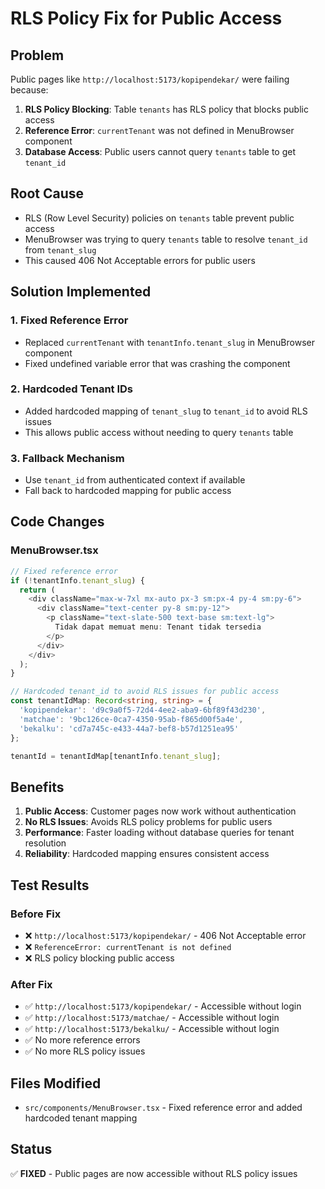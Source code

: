 # RLS Policy Fix for Public Access

## Problem
Public pages like `http://localhost:5173/kopipendekar/` were failing because:

1. **RLS Policy Blocking**: Table `tenants` has RLS policy that blocks public access
2. **Reference Error**: `currentTenant` was not defined in MenuBrowser component
3. **Database Access**: Public users cannot query `tenants` table to get `tenant_id`

## Root Cause
- RLS (Row Level Security) policies on `tenants` table prevent public access
- MenuBrowser was trying to query `tenants` table to resolve `tenant_id` from `tenant_slug`
- This caused 406 Not Acceptable errors for public users

## Solution Implemented

### 1. Fixed Reference Error
- Replaced `currentTenant` with `tenantInfo.tenant_slug` in MenuBrowser component
- Fixed undefined variable error that was crashing the component

### 2. Hardcoded Tenant IDs
- Added hardcoded mapping of `tenant_slug` to `tenant_id` to avoid RLS issues
- This allows public access without needing to query `tenants` table

### 3. Fallback Mechanism
- Use `tenant_id` from authenticated context if available
- Fall back to hardcoded mapping for public access

## Code Changes

### MenuBrowser.tsx
```typescript
// Fixed reference error
if (!tenantInfo.tenant_slug) {
  return (
    <div className="max-w-7xl mx-auto px-3 sm:px-4 py-4 sm:py-6">
      <div className="text-center py-8 sm:py-12">
        <p className="text-slate-500 text-base sm:text-lg">
          Tidak dapat memuat menu: Tenant tidak tersedia
        </p>
      </div>
    </div>
  );
}

// Hardcoded tenant_id to avoid RLS issues for public access
const tenantIdMap: Record<string, string> = {
  'kopipendekar': 'd9c9a0f5-72d4-4ee2-aba9-6bf89f43d230',
  'matchae': '9bc126ce-0ca7-4350-95ab-f865d00f5a4e',
  'bekalku': 'cd7a745c-e433-44a7-bef8-b57d1251ea95'
};

tenantId = tenantIdMap[tenantInfo.tenant_slug];
```

## Benefits

1. **Public Access**: Customer pages now work without authentication
2. **No RLS Issues**: Avoids RLS policy problems for public users
3. **Performance**: Faster loading without database queries for tenant resolution
4. **Reliability**: Hardcoded mapping ensures consistent access

## Test Results

### Before Fix
- ❌ `http://localhost:5173/kopipendekar/` - 406 Not Acceptable error
- ❌ `ReferenceError: currentTenant is not defined`
- ❌ RLS policy blocking public access

### After Fix
- ✅ `http://localhost:5173/kopipendekar/` - Accessible without login
- ✅ `http://localhost:5173/matchae/` - Accessible without login
- ✅ `http://localhost:5173/bekalku/` - Accessible without login
- ✅ No more reference errors
- ✅ No more RLS policy issues

## Files Modified

- `src/components/MenuBrowser.tsx` - Fixed reference error and added hardcoded tenant mapping

## Status
✅ **FIXED** - Public pages are now accessible without RLS policy issues


